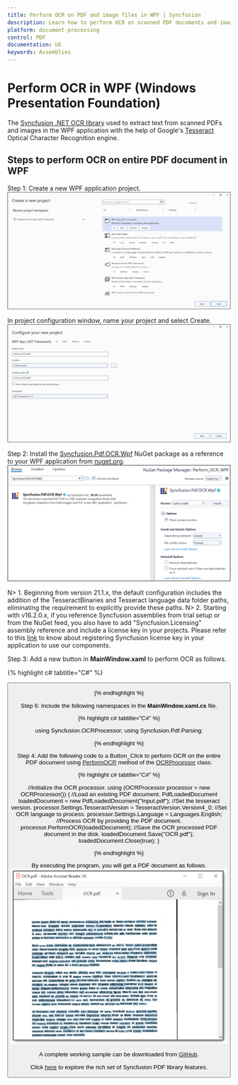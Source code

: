 ```yaml
---
title: Perform OCR on PDF and image files in WPF | Syncfusion
description: Learn how to perform OCR on scanned PDF documents and images in WPF with different tesseract version using Syncfusion .NET OCR library. 
platform: document-processing
control: PDF
documentation: UG
keywords: Assemblies
--- 
```


# Perform OCR in WPF (Windows Presentation Foundation)

The [Syncfusion .NET OCR library](https://www.syncfusion.com/document-processing/pdf-framework/net/pdf-library/ocr-process) used to extract text from scanned PDFs and images in the WPF application with the help of Google's [Tesseract](https://github.com/tesseract-ocr/tesseract) Optical Character Recognition engine.

## Steps to perform OCR on entire PDF document in WPF

Step 1: Create a new WPF application project. 
![WPF application creation](OCR-Images/OCR-WPF-app-creation.png)

In project configuration window, name your project and select Create. 
![WPF project configuration window](OCR-Images/OCR-WPF-project-configuration.png)

Step 2: Install the [Syncfusion.Pdf.OCR.Wpf](https://www.nuget.org/packages/Syncfusion.Pdf.OCR.Wpf) NuGet package as a reference to your WPF application from [nuget.org](https://www.nuget.org/).
![OCR NuGet package installation](OCR-Images/OCR-WPF-NuGet-package.png)

N> 1. Beginning from version 21.1.x, the default configuration includes the addition of the TesseractBinaries and Tesseract language data folder paths, eliminating the requirement to explicitly provide these paths.
N> 2. Starting with v16.2.0.x, if you reference Syncfusion assemblies from trial setup or from the NuGet feed, you also have to add "Syncfusion.Licensing" assembly reference and include a license key in your projects. Please refer to this [link](https://help.syncfusion.com/common/essential-studio/licensing/overview) to know about registering Syncfusion license key in your application to use our components.

Step 3: Add a new button in **MainWindow.xaml** to perform OCR as follows.

{% highlight c# tabtitle="C#" %}

<Grid>
    <Button Content="Perform OCR" HorizontalAlignment="Left" Margin="279,178,0,0" VerticalAlignment="Top" Height="68" Width="203" Click="Button_Click"/>
</Grid>

{% endhighlight %}

Step 6: Include the following namespaces in the **MainWindow.xaml.cs** file.

{% highlight c# tabtitle="C#" %}

using Syncfusion.OCRProcessor;
using Syncfusion.Pdf.Parsing;

{% endhighlight %}

Step 4: Add the following code to a Button_Click to perform OCR on the entire PDF document using [PerformOCR](https://help.syncfusion.com/cr/file-formats/Syncfusion.OCRProcessor.OCRProcessor.html#Syncfusion_OCRProcessor_OCRProcessor_PerformOCR_Syncfusion_Pdf_Parsing_PdfLoadedDocument_System_String_) method of the [OCRProcessor](https://help.syncfusion.com/cr/file-formats/Syncfusion.OCRProcessor.OCRProcessor.html) class. 

{% highlight c# tabtitle="C#" %}

//Initialize the OCR processor.
using (OCRProcessor processor = new OCRProcessor())
{
    //Load an existing PDF document.
    PdfLoadedDocument loadedDocument = new PdfLoadedDocument("Input.pdf");
    //Set the tesseract version.
    processor.Settings.TesseractVersion = TesseractVersion.Version4_0;
    //Set OCR language to process.
    processor.Settings.Language = Languages.English;
    //Process OCR by providing the PDF document.
    processor.PerformOCR(loadedDocument);
    //Save the OCR processed PDF document in the disk.
    loadedDocument.Save("OCR.pdf");
    loadedDocument.Close(true);
}

{% endhighlight %}

By executing the program, you will get a PDF document as follows. 
![WPF OCR output screenshot](OCR-Images/Output.png)

A complete working sample can be downloaded from [GitHub](https://github.com/SyncfusionExamples/OCR-csharp-examples/tree/master/WPF).

Click [here](https://www.syncfusion.com/document-processing/pdf-framework/net) to explore the rich set of Syncfusion PDF library features.

